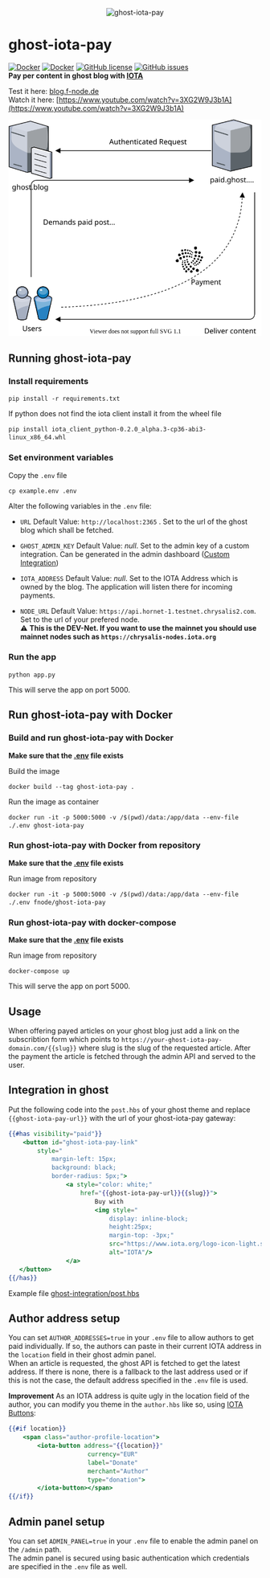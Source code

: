 <p align="center">
    <img src="https://raw.githubusercontent.com/F-Node-Karlsruhe/ghost-iota-pay/main/static/logo.png" width="140px" alt="ghost-iota-pay" />
</p>  

# ghost-iota-pay
[![Docker](https://img.shields.io/docker/pulls/fnode/ghost-iota-pay.svg)](https://hub.docker.com/r/fnode/ghost-iota-pay/)
[![Docker](https://img.shields.io/docker/stars/fnode/ghost-iota-pay.svg)](https://hub.docker.com/r/fnode/ghost-iota-pay/)
[![GitHub license](https://img.shields.io/badge/license-MIT-blue.svg)](https://raw.githubusercontent.com/F-Node-Karlsruhe/ghost-iota-pay/main/LICENSE)
[![GitHub issues](https://img.shields.io/github/issues/F-Node-Karlsruhe/ghost-iota-pay.svg)](https://github.com/F-Node-Karlsruhe/ghost-iota-pay/issues)  
**Pay per content in ghost blog with [IOTA](https://www.iota.org/)**  

Test it here: [blog.f-node.de](https://blog.f-node.de)  
Watch it here: [https://www.youtube.com/watch?v=3XG2W9J3b1A](https://www.youtube.com/watch?v=3XG2W9J3b1A)  

![How it works](https://raw.githubusercontent.com/F-Node-Karlsruhe/ghost-iota-pay/main/images/flowchart.svg)

## Running ghost-iota-pay
### Install requirements
```shell
pip install -r requirements.txt
```
If python does not find the iota client install it from the wheel file
```shell
pip install iota_client_python-0.2.0_alpha.3-cp36-abi3-linux_x86_64.whl
``` 

### Set environment variables
Copy the `.env` file  
```shell
cp example.env .env
```
Alter the following variables in the `.env` file:  

- `URL`
  Default Value: `http://localhost:2365` . Set to the url of the ghost blog which shall be fetched.

- `GHOST_ADMIN_KEY`
  Default Value: _null_. Set to the admin key of a custom integration. Can be generated in the admin dashboard ([Custom Integration](https://ghost.org/integrations/custom-integrations/))

- `IOTA_ADDRESS`
  Default Value: _null_. Set to the IOTA Address which is owned by the blog. The application will listen there for incoming payments.

- `NODE_URL`
  Default Value: `https://api.hornet-1.testnet.chrysalis2.com`. Set to the url of your prefered node.  
  :warning: **This is the DEV-Net. If you want to use the mainnet you should use mainnet nodes such as `https://chrysalis-nodes.iota.org`**


### Run the app
```shell
python app.py
```
This will serve the app on port 5000.

## Run ghost-iota-pay with Docker
### Build and run ghost-iota-pay with Docker

**Make sure that the [.env](#set-environment-variables) file exists**

Build the image
```shell
docker build --tag ghost-iota-pay .
```

Run the image as container
```shell
docker run -it -p 5000:5000 -v /$(pwd)/data:/app/data --env-file ./.env ghost-iota-pay
```

### Run ghost-iota-pay with Docker from repository

**Make sure that the [.env](#set-environment-variables) file exists**

Run image from repository
```shell
docker run -it -p 5000:5000 -v /$(pwd)/data:/app/data --env-file ./.env fnode/ghost-iota-pay
```

### Run ghost-iota-pay with docker-compose

**Make sure that the [.env](#set-environment-variables) file exists**

Run image from repository
```shell
docker-compose up
```

This will serve the app on port 5000.

## Usage
When offering payed articles on your ghost blog just add a link on the subscribtion form which points to `https://your-ghost-iota-pay-domain.com/{{slug}}` where slug is the slug of the requested article.
After the payment the article is fetched through the admin API and served to the user.  

## Integration in ghost
Put the following code into the `post.hbs` of your ghost theme and replace `{{ghost-iota-pay-url}}` with the url of your ghost-iota-pay gateway:  
```handlebars
{{#has visibility="paid"}}
    <button id="ghost-iota-pay-link" 
        style="
            margin-left: 15px;
            background: black;
            border-radius: 5px;">
                <a style="color: white;" 
                    href="{{ghost-iota-pay-url}}{{slug}}">
                        Buy with 
                        <img style="
                            display: inline-block;
                            height:25px;
                            margin-top: -3px;" 
                            src="https://www.iota.org/logo-icon-light.svg"
                            alt="IOTA"/>
                </a>
   </button>
{{/has}}
```
Example file [ghost-integration/post.hbs](ghost-integration/post.hbs)

## Author address setup
You can set `AUTHOR_ADDRESSES=true` in your `.env` file to allow authors to get paid individually.
If so, the authors can paste in their current IOTA address in the `location` field in their ghost admin panel.  
When an article is requested, the ghost API is fetched to get the latest address. If there is none, there is a fallback to the last address used or if this is not the case, the default address specified in the `.env` file is used.  

**Improvement**
As an IOTA address is quite ugly in the location field of the author, you can modify you theme in the `author.hbs` like so, using [IOTA Buttons](https://iota-button.org):

```handlebars
{{#if location}}
    <span class="author-profile-location">
        <iota-button address="{{location}}"
                      currency="EUR"
                      label="Donate"
                      merchant="Author"
                      type="donation">
        </iota-button></span>
{{/if}}
```

## Admin panel setup
You can set `ADMIN_PANEL=true` in your `.env` file to enable the admin panel on the `/admin` path.  
The admin panel is secured using basic authentication which credentials are specified in the `.env` file as well.
